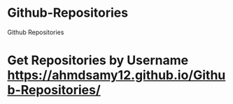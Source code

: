 # Github-Repositories
Github Repositories
# Get Repositories by Username  https://ahmdsamy12.github.io/Github-Repositories/
